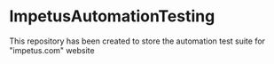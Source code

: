 # ImpetusAutomationTesting
This repository has been created to store the automation test suite for "impetus.com" website
